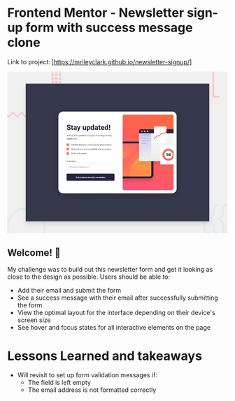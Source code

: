 # Frontend Mentor - Newsletter sign-up form with success message clone 

Link to project: [https://mrileyclark.github.io/newsletter-signup/]


![Design preview for the Newsletter sign-up form with success message coding challenge](./design/desktop-preview.jpg)

## Welcome! 👋

My challenge was to build out this newsletter form and get it looking as close to the design as possible. Users should be able to:

- Add their email and submit the form
- See a success message with their email after successfully submitting the form
- View the optimal layout for the interface depending on their device's screen size
- See hover and focus states for all interactive elements on the page


# Lessons Learned and takeaways

- Will revisit to set up form validation messages if:
  - The field is left empty
  - The email address is not formatted correctly
